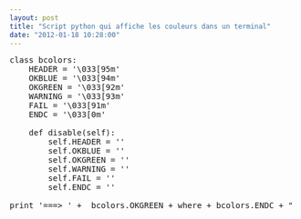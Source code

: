 ```yaml
---
layout: post
title: "Script python qui affiche les couleurs dans un terminal"
date: "2012-01-18 10:28:00"
---
```

<pre>class bcolors:
    HEADER = '\033[95m'
    OKBLUE = '\033[94m'
    OKGREEN = '\033[92m'
    WARNING = '\033[93m'
    FAIL = '\033[91m'
    ENDC = '\033[0m'

    def disable(self):
        self.HEADER = ''
        self.OKBLUE = ''
        self.OKGREEN = ''
        self.WARNING = ''
        self.FAIL = ''
        self.ENDC = ''

print '===> ' +  bcolors.OKGREEN + where + bcolors.ENDC + " " + href
</pre>
